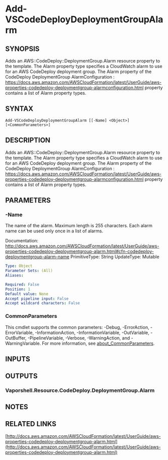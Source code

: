 # Add-VSCodeDeployDeploymentGroupAlarm

## SYNOPSIS
Adds an AWS::CodeDeploy::DeploymentGroup.Alarm resource property to the template.
The Alarm property type specifies a CloudWatch alarm to use for an AWS CodeDeploy deployment group.
The Alarm property of the  CodeDeploy DeploymentGroup AlarmConfiguration : https://docs.aws.amazon.com/AWSCloudFormation/latest/UserGuide/aws-properties-codedeploy-deploymentgroup-alarmconfiguration.html property contains a list of Alarm property types.

## SYNTAX

```
Add-VSCodeDeployDeploymentGroupAlarm [[-Name] <Object>] [<CommonParameters>]
```

## DESCRIPTION
Adds an AWS::CodeDeploy::DeploymentGroup.Alarm resource property to the template.
The Alarm property type specifies a CloudWatch alarm to use for an AWS CodeDeploy deployment group.
The Alarm property of the  CodeDeploy DeploymentGroup AlarmConfiguration : https://docs.aws.amazon.com/AWSCloudFormation/latest/UserGuide/aws-properties-codedeploy-deploymentgroup-alarmconfiguration.html property contains a list of Alarm property types.

## PARAMETERS

### -Name
The name of the alarm.
Maximum length is 255 characters.
Each alarm name can be used only once in a list of alarms.

Documentation: http://docs.aws.amazon.com/AWSCloudFormation/latest/UserGuide/aws-properties-codedeploy-deploymentgroup-alarm.html#cfn-codedeploy-deploymentgroup-alarm-name
PrimitiveType: String
UpdateType: Mutable

```yaml
Type: Object
Parameter Sets: (All)
Aliases:

Required: False
Position: 1
Default value: None
Accept pipeline input: False
Accept wildcard characters: False
```

### CommonParameters
This cmdlet supports the common parameters: -Debug, -ErrorAction, -ErrorVariable, -InformationAction, -InformationVariable, -OutVariable, -OutBuffer, -PipelineVariable, -Verbose, -WarningAction, and -WarningVariable. For more information, see [about_CommonParameters](http://go.microsoft.com/fwlink/?LinkID=113216).

## INPUTS

## OUTPUTS

### Vaporshell.Resource.CodeDeploy.DeploymentGroup.Alarm
## NOTES

## RELATED LINKS

[http://docs.aws.amazon.com/AWSCloudFormation/latest/UserGuide/aws-properties-codedeploy-deploymentgroup-alarm.html](http://docs.aws.amazon.com/AWSCloudFormation/latest/UserGuide/aws-properties-codedeploy-deploymentgroup-alarm.html)

